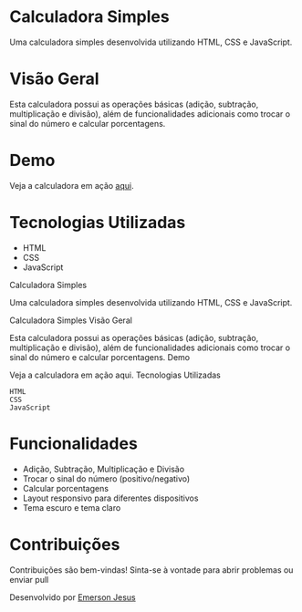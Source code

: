 # Calculadora Simples

Uma calculadora simples desenvolvida utilizando HTML, CSS e JavaScript.

# Visão Geral

Esta calculadora possui as operações básicas (adição, subtração, multiplicação e divisão), além de funcionalidades adicionais como trocar o sinal do número e calcular porcentagens.

# Demo

Veja a calculadora em ação [aqui](https://calcbasica.netlify.app/).

# Tecnologias Utilizadas

- HTML
- CSS
- JavaScript

Calculadora Simples

Uma calculadora simples desenvolvida utilizando HTML, CSS e JavaScript.

Calculadora Simples
Visão Geral

Esta calculadora possui as operações básicas (adição, subtração, multiplicação e divisão), além de funcionalidades adicionais como trocar o sinal do número e calcular porcentagens.
Demo

Veja a calculadora em ação aqui.
Tecnologias Utilizadas

    HTML
    CSS
    JavaScript

# Funcionalidades

- Adição, Subtração, Multiplicação e Divisão
- Trocar o sinal do número (positivo/negativo)
- Calcular porcentagens
- Layout responsivo para diferentes dispositivos
- Tema escuro e tema claro

 # Contribuições

Contribuições são bem-vindas! Sinta-se à vontade para abrir problemas ou enviar pull

Desenvolvido  por [Emerson Jesus](https://github.com/EmersonJesus)
